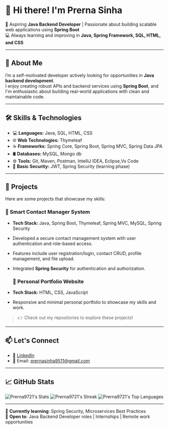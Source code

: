 # 👋 Hi there! I'm Prerna Sinha

🎯 Aspiring **Java Backend Developer** | Passionate about building scalable web applications using **Spring Boot**  
💻 Always learning and improving in **Java, Spring Framework, SQL, HTML, and CSS**

---

## 🚀 About Me

I’m a self-motivated developer actively looking for opportunities in **Java backend development**.  
I enjoy creating robust APIs and backend services using **Spring Boot**, and I'm enthusiastic about building real-world applications with clean and maintainable code.

---

## 🛠️ Skills & Technologies

- 💻 **Languages:** Java, SQL, HTML, CSS  
- 🌐 **Web Technologies:**  Thymeleaf  
- ☕ **Frameworks:** Spring Core, Spring Boot, Spring MVC, Spring Data JPA  
- 🛢️ **Databases:** MySQL, Mongo db
- ⚙️ **Tools:** Git, Maven, Postman, IntelliJ IDEA, Eclipse,Vs Code  
- 🔐 **Basic Security:** JWT, Spring Security (learning phase)

---

## 📌 Projects

Here are some projects that showcase my skills:

### 📇 Smart Contact Manager System
- **Tech Stack:** Java, Spring Boot, Thymeleaf, Spring MVC, MySQL, Spring Security
- Developed a secure contact management system with user authentication and role-based access.
- Features include user registration/login, contact CRUD, profile management, and file upload.
- Integrated **Spring Security** for authentication and authorization.

  ### 🧾 Personal Portfolio Website
- **Tech Stack:** HTML, CSS, JavaScript
- Responsive and minimal personal portfolio to showcase my skills and work.

> 👉 Check out my repositories to explore these projects!

---

## 📫 Let's Connect

- 🔗 [LinkedIn](https://www.linkedin.com/in/prerna-sinha-259b92211/)  
- 📧 Email: prernasinha9511@gmail.com 

---

## 📈 GitHub Stats

![Prerna9721's Stats](https://github-readme-stats.vercel.app/api?username=Prerna9721&theme=vue-dark&show_icons=true&hide_border=true&count_private=true)
![Prerna9721's Streak](https://github-readme-streak-stats.herokuapp.com/?user=Prerna9721&theme=vue-dark&hide_border=true)
![Prerna9721's Top Languages](https://github-readme-stats.vercel.app/api/top-langs/?username=Prerna9721&theme=vue-dark&show_icons=true&hide_border=true&layout=compact)

---

🧠 **Currently learning**: Spring Security, Microservices Best Practices  
📌 **Open to**: Java Backend Developer roles | Internships | Remote work opportunities
